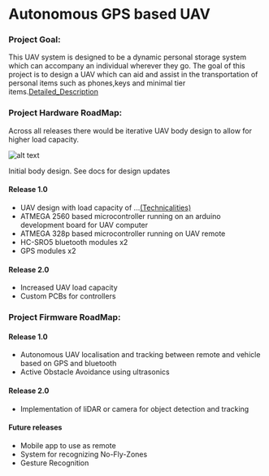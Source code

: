 # Autonomous GPS based UAV
 
### Project Goal:
This UAV system is designed to be a dynamic personal storage system which can accompany an individual wherever they go. The goal of this project is to design a UAV which can aid and assist in the transportation of personal items such as phones,keys and minimal tier items.[Detailed_Description](https://github.com/nyameaama/Autonomous-UAV/blob/master/docs/description.md)

### Project Hardware RoadMap:

Across all releases there would be iterative UAV body design to allow for higher load capacity.

![alt text](https://github.com/nyameaama/Autonomous-UAV/blob/master-platformio/CAD%20models/Body%20Prototype/Screen%20Shot%202020-06-28%20at%206.02.01%20PM%2010.28.38%20AM.png)

Initial body design. See docs for design updates

#### Release 1.0
* UAV design with load capacity of ...[(Technicalities)](https://github.com/nyameaama/Autonomous-UAV/blob/master-platformio/docs/technical.md)
* ATMEGA 2560 based microcontroller running on an arduino development board for UAV computer
* ATMEGA 328p based microcontroller running on UAV remote
* HC-SRO5 bluetooth modules x2
* GPS modules x2

#### Release 2.0
* Increased UAV load capacity
* Custom PCBs for controllers

### Project Firmware RoadMap:

#### Release 1.0
* Autonomous UAV localisation and tracking between remote and vehicle based on GPS and bluetooth
* Active Obstacle Avoidance using ultrasonics

#### Release 2.0 
* Implementation of liDAR or camera for object detection and tracking

#### Future releases
* Mobile app to use as remote
* System for recognizing No-Fly-Zones
* Gesture Recognition
